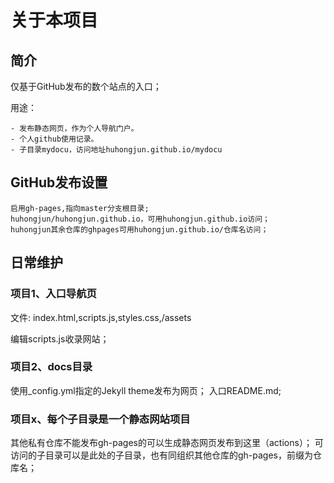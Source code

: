 # 关于本项目

## 简介

仅基于GitHub发布的数个站点的入口；  

用途：

    - 发布静态网页，作为个人导航门户。
    - 个人github使用记录。
    - 子目录mydocu，访问地址huhongjun.github.io/mydocu

## GitHub发布设置

    启用gh-pages,指向master分支根目录;
    huhongjun/huhongjun.github.io，可用huhongjun.github.io访问；
    huhongjun其余仓库的ghpages可用huhongjun.github.io/仓库名访问；

## 日常维护

### 项目1、入口导航页

文件:   index.html,scripts.js,styles.css,/assets

编辑scripts.js收录网站；

### 项目2、docs目录

使用_config.yml指定的Jekyll theme发布为网页；
入口README.md;

### 项目x、每个子目录是一个静态网站项目

其他私有仓库不能发布gh-pages的可以生成静态网页发布到这里（actions）；
可访问的子目录可以是此处的子目录，也有同组织其他仓库的gh-pages，前缀为仓库名；